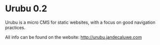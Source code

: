 Urubu 0.2
=========

Urubu is a micro CMS for static websites, with a focus on good navigation
practices.

All info can be found on the website: http://urubu.jandecaluwe.com
